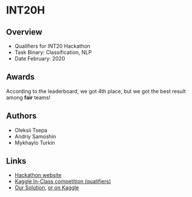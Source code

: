# INT20H

## Overview

* Qualifiers for INT20 Hackathon
* Task Binary: Classification, NLP
* Date February: 2020

## Awards

According to the leaderboard, we got 4th place, but we got the best result among **fair** teams!

## Authors
* Oleksii Tsepa
* Andriy Samoshin
* Mykhaylo Turkin

## Links
* [Hackathon website](https://int20h.best-kyiv.org/)
* [Kaggle In-Class competition (qualifiers)](https://www.kaggle.com/c/text-classification-int20h/)
* [Our Solution](best-solution-by-gornyaki-without-cheating.ipynb), [or on Kaggle](https://www.kaggle.com/mrmorj/best-solution-by-gornyaki-without-cheating)
